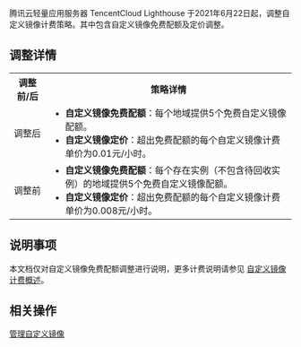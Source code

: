 腾讯云轻量应用服务器 TencentCloud Lighthouse 于2021年6月22日起，调整自定义镜像计费策略。其中包含自定义镜像免费配额及定价调整。

## 调整详情
<table>
<tr>
<th>调整前/后</th>
<th>策略详情</th>
</tr>
<tr>
<td>调整后</td>
<td>
<ul style="margin:0">
<li><b>自定义镜像免费配额</b>：每个地域提供5个免费自定义镜像配额。</li>
<li><b>自定义镜像定价</b>：超出免费配额的每个自定义镜像计费单价为0.01元/小时。</li>
</ul>
</td>
</tr>
<tr>
<td>调整前</td>
<td>
<ul style="margin:0">
<li><b>自定义镜像免费配额</b>：每个存在实例（不包含待回收实例）的地域提供5个免费自定义镜像配额。</li>
<li><b>自定义镜像定价</b>：超出免费配额的每个自定义镜像计费单价为0.008元/小时。</li>
</ul>
</td>
</tr>
</table>
 
## 说明事项
本文档仅对自定义镜像免费配额调整进行说明，更多计费说明请参见 [自定义镜像计费概述](https://cloud.tencent.com/document/product/1207/44368#customizeOS)。


## 相关操作
[管理自定义镜像](https://cloud.tencent.com/document/product/1207/53038)
